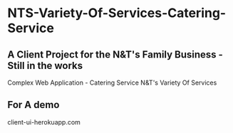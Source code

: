# NTS-Variety-Of-Services-Catering-Service

## A Client Project for the N&T's Family Business - Still in the works
  Complex Web Application -  Catering Service N&amp;T's Variety Of Services

## For A demo
  client-ui-herokuapp.com
